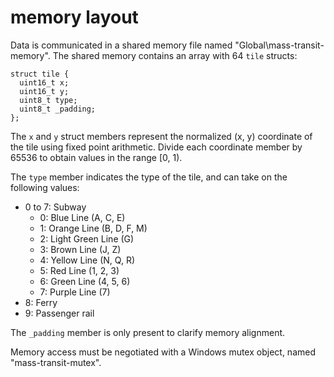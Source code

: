 # memory layout

Data is communicated in a shared memory file named "Global\mass-transit-memory". The shared memory contains an array with 64 `tile` structs:

```
struct tile {
  uint16_t x;
  uint16_t y;
  uint8_t type;
  uint8_t _padding;
};
```

The `x` and `y` struct members represent the normalized (x, y) coordinate of the tile using fixed point arithmetic. Divide each coordinate member by 65536 to obtain values in the range [0, 1).

The `type` member indicates the type of the tile, and can take on the following values:

  * 0 to 7: Subway
    * 0: Blue Line (A, C, E)
    * 1: Orange Line (B, D, F, M)
    * 2: Light Green Line (G)
    * 3: Brown Line (J, Z)
    * 4: Yellow Line (N, Q, R)
    * 5: Red Line (1, 2, 3)
    * 6: Green Line (4, 5, 6)
    * 7: Purple Line (7)
  * 8: Ferry 
  * 9: Passenger rail

The `_padding` member is only present to clarify memory alignment.

Memory access must be negotiated with a Windows mutex object, named "mass-transit-mutex".

